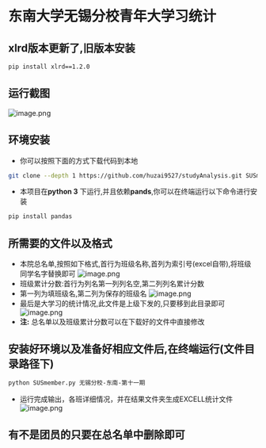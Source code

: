 # 东南大学无锡分校青年大学习统计

## xlrd版本更新了,旧版本安装
```bash
pip install xlrd==1.2.0

```
## 运行截图
![image.png](https://i.loli.net/2020/10/21/l7APkWE1cm9yTvS.png)
## 环境安装
- 你可以按照下面的方式下载代码到本地
 ```bash
 git clone --depth 1 https://github.com/huzai9527/studyAnalysis.git SUSmember-dev
 ```
- 本项目在**python 3** 下运行,并且依赖**pands**,你可以在终端运行以下命令进行安装
```bash
pip install pandas
```
## 所需要的文件以及格式
- 本院总名单,按照如下格式,首行为班级名称,首列为索引号(excel自带),将班级同学名字替换即可
![image.png](https://i.loli.net/2020/10/21/jMKtVx8bW1lAL9H.png)
- 班级累计分数:首行为列名第一列列名空,第二列列名累计分数
- 第一列为填班级名,第二列为保存的班级名
![image.png](https://i.loli.net/2020/10/21/Lh3eE9PY6QZqMzA.png)
- 最后是大学习的统计情况,此文件是上级下发的,只要移到此目录即可
![image.png](https://i.loli.net/2020/10/21/5hxkHRVJbCaXBpQ.png)
- **注:** 总名单以及班级累计分数可以在下载好的文件中直接修改
## 安装好环境以及准备好相应文件后,在终端运行(文件目录路径下)
```bash
python SUSmember.py 无锡分校-东南-第十一期
```
- 运行完成输出，各班详细情况，并在结果文件夹生成EXCELL统计文件
![image.png](https://i.loli.net/2020/10/21/ZxTS6I9LuAtCnGY.png)

## 有不是团员的只要在总名单中删除即可
